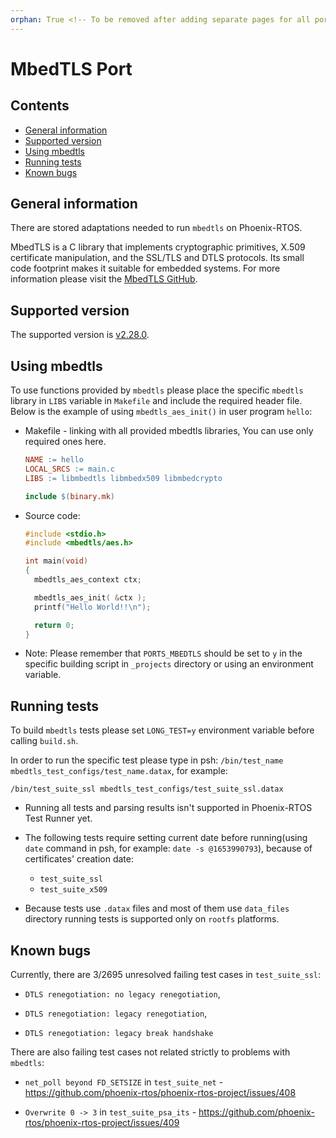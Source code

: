 ```yaml
---
orphan: True <!-- To be removed after adding separate pages for all ports to place them in toctree -->
---
```

# MbedTLS Port

## Contents

- [General information](#general-information)
- [Supported version](#supported-version)
- [Using mbedtls](#using-mbedtls)
- [Running tests](#running-tests)
- [Known bugs](#known-bugs)

## General information

There are stored adaptations needed to run `mbedtls` on Phoenix-RTOS.

MbedTLS is a C library that implements cryptographic primitives, X.509 certificate manipulation, and the SSL/TLS and
DTLS protocols. Its small code footprint makes it suitable for embedded systems. For more information please visit the
[MbedTLS GitHub](https://github.com/Mbed-TLS).

## Supported version

The supported version is [v2.28.0](https://github.com/Mbed-TLS/mbedtls/tree/v2.28.0).

## Using mbedtls

To use functions provided by `mbedtls` please place the specific `mbedtls` library in `LIBS` variable in `Makefile`
and include the required header file. Below is the example of using `mbedtls_aes_init()` in user program `hello`:

- Makefile - linking with all provided mbedtls libraries, You can use only required ones here.

  ```makefile
  NAME := hello
  LOCAL_SRCS := main.c
  LIBS := libmbedtls libmbedx509 libmbedcrypto

  include $(binary.mk)
  ```

- Source code:

  ```C
  #include <stdio.h>
  #include <mbedtls/aes.h>

  int main(void)
  {
    mbedtls_aes_context ctx;

    mbedtls_aes_init( &ctx );
    printf("Hello World!!\n");
  
    return 0;
  }
  ```

- Note: Please remember that `PORTS_MBEDTLS` should be set to `y` in the specific building script in `_projects`
directory or using an environment variable.

## Running tests

To build `mbedtls` tests please set `LONG_TEST=y` environment variable before calling `build.sh`.

In order to run the specific test please type in psh: `/bin/test_name mbedtls_test_configs/test_name.datax`, for
example:

```console
/bin/test_suite_ssl mbedtls_test_configs/test_suite_ssl.datax
```

- Running all tests and parsing results isn't supported in Phoenix-RTOS Test Runner yet.

- The following tests require setting current date before running(using `date` command in psh, for example:
`date -s @1653990793`), because of certificates' creation date:
  - `test_suite_ssl`
  - `test_suite_x509`

- Because tests use `.datax` files and most of them use `data_files` directory running tests is supported only on
`rootfs` platforms.

## Known bugs

Currently, there are 3/2695 unresolved failing test cases in `test_suite_ssl`:

- `DTLS renegotiation: no legacy renegotiation`,

- `DTLS renegotiation: legacy renegotiation`,

- `DTLS renegotiation: legacy break handshake`

There are also failing test cases not related strictly to problems with `mbedtls`:

- `net_poll beyond FD_SETSIZE` in `test_suite_net` - <https://github.com/phoenix-rtos/phoenix-rtos-project/issues/408>

- `Overwrite 0 -> 3` in `test_suite_psa_its` - <https://github.com/phoenix-rtos/phoenix-rtos-project/issues/409>
